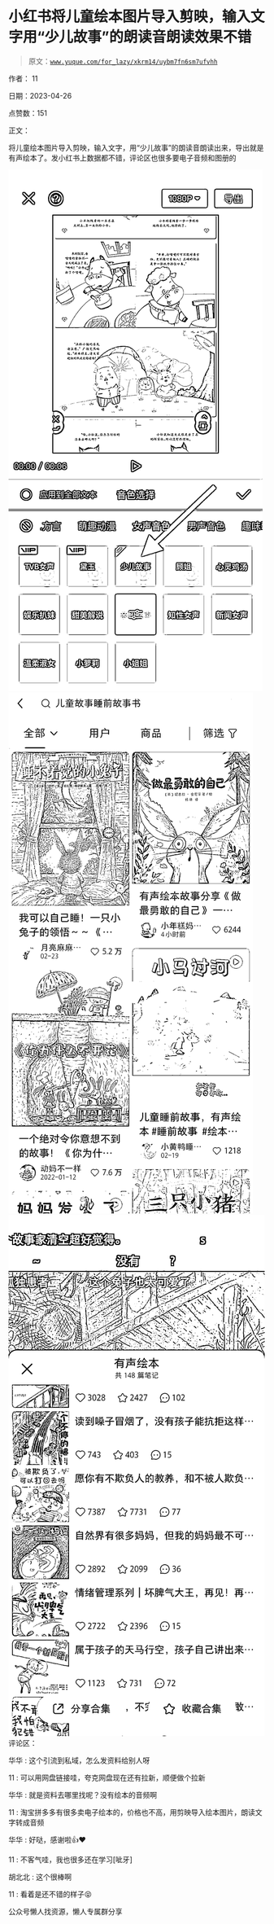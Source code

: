 # 小红书将儿童绘本图片导入剪映，输入文字用“少儿故事”的朗读音朗读效果不错

> 原文：[`www.yuque.com/for_lazy/xkrm14/uybm7fn6sm7ufvhh`](https://www.yuque.com/for_lazy/xkrm14/uybm7fn6sm7ufvhh)



作者： 11



日期：2023-04-26



点赞数：151

<ne-hole id="uc4b6293d" data-lake-id="uc4b6293d">

正文：



将儿童绘本图片导入剪映，输入文字，用“少儿故事”的朗读音朗读出来，导出就是有声绘本了。发小红书上数据都不错，评论区也很多要电子音频和图册的



![](img/1d0462628275118de4d7b439972b826f.png)  <ne-p id="u9207ddac" data-lake-id="u9207ddac">![](img/ca4ac19059818943f655a466108ae1ec.png)  <ne-p id="u369d7c3e" data-lake-id="u369d7c3e">![](img/9089236bc33e26581907e0ce18f9eba8.png)  <ne-hole id="u6603a11d" data-lake-id="u6603a11d"><ne-p id="uc7eb0791" data-lake-id="uc7eb0791">评论区：



华华 : 这个引流到私域，怎么发资料给别人呀



11 : 可以用网盘链接哇，夸克网盘现在还有拉新，顺便做个拉新



华华 : 就是资料去哪里找呢？没有绘本的音频啊



11 : 淘宝拼多多有很多卖电子绘本的，价格也不高，用剪映导入绘本图片，朗读文字转成音频



华华 : 好哒，感谢啦👍♥️



11 : 不客气哇，我也很多还在学习[呲牙]



胡北北 : 这个很棒啊



11 : 看着是还不错的样子😝

<ne-hole id="uea2f6712" data-lake-id="uea2f6712">

公众号懒人找资源，懒人专属群分享

</ne-hole></ne-hole></ne-p></ne-p></ne-p></ne-hole>